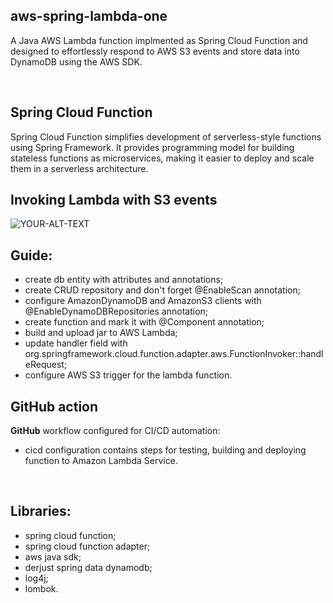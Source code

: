 ## aws-spring-lambda-one
A Java AWS Lambda function implmented as Spring Cloud Function and designed to effortlessly respond to AWS S3 events and store data into DynamoDB using the AWS SDK.

<br/>

## Spring Cloud Function
Spring Cloud Function simplifies development of serverless-style functions using Spring Framework. 
It provides programming model for building stateless functions as microservices, making it easier to deploy and scale them in a serverless architecture.

## Invoking Lambda with S3 events
<picture>
 <source media="(prefers-color-scheme: dark)" srcset="https://docs.aws.amazon.com/images/lambda/latest/dg/images/services-s3-example/s3_tut_config.png">
 <img alt="YOUR-ALT-TEXT" src="https://docs.aws.amazon.com/images/lambda/latest/dg/images/services-s3-example/s3_tut_config.png">
</picture>

## Guide:
- create db entity with attributes and annotations;
- create CRUD repository and don't forget @EnableScan annotation;
- configure AmazonDynamoDB and AmazonS3 clients with @EnableDynamoDBRepositories annotation;
- create function and mark it with @Component annotation;
- build and upload jar to AWS Lambda;
- update handler field with org.springframework.cloud.function.adapter.aws.FunctionInvoker::handleRequest;
- configure AWS S3 trigger for the lambda function.

## GitHub action
  **GitHub** workflow configured for CI/CD automation:
- cicd configuration contains steps for testing, building and deploying function to Amazon Lambda Service.

<br/>

## Libraries:
- spring cloud function;
- spring cloud function adapter;
- aws java sdk;
- derjust spring data dynamodb;
- log4j;
- lombok.
